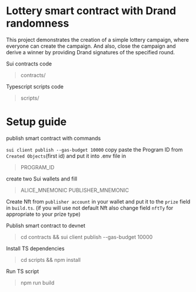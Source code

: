 # Lottery smart contract with Drand randomness

This project demonstrates the creation of a simple lottery campaign,
where everyone can create the campaign. And also, close the campaign
and derive a winner by providing Drand signatures of the specified round.


Sui contracts code
> contracts/

Typescript scripts code
> scripts/

# Setup guide

publish smart contract with commands

`sui client publish --gas-budget 10000`
copy paste the Program ID from `Created Objects`(first id) and put it into .env file in
>PROGRAM_ID

create two Sui wallets and fill
>ALICE_MNEMONIC
> PUBLISHER_MNEMONIC

Create Nft from `publisher account` in your wallet and put it to the
`prize` field in `build.ts`.
(if you will use not default Nft also change field `nftTy` for appropriate to your prize type)


Publish smart contract to devnet
> cd contracts && sui client publish --gas-budget 10000

Install TS dependencies
> cd scripts && npm install

Run TS script
> npm run build
